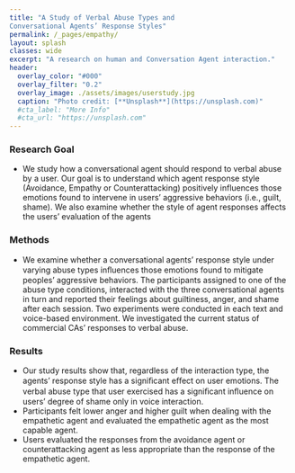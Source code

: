 ```yaml
---
title: "A Study of Verbal Abuse Types and
Conversational Agents’ Response Styles"
permalink: /_pages/empathy/
layout: splash
classes: wide
excerpt: "A research on human and Conversation Agent interaction."
header:
  overlay_color: "#000"
  overlay_filter: "0.2"
  overlay_image: ./assets/images/userstudy.jpg
  caption: "Photo credit: [**Unsplash**](https://unsplash.com)"
  #cta_label: "More Info"
  #cta_url: "https://unsplash.com"
---
```

### **Research Goal**
* We study how a conversational agent should respond to verbal abuse by a user. Our goal is to understand which agent response style (Avoidance, Empathy or Counterattacking) positively influences those emotions found to intervene in users’ aggressive behaviors (i.e., guilt, shame). We also examine whether the style of agent responses affects the users’ evaluation of the agents

### **Methods**
* We examine whether a conversational agents’ response style under varying abuse types inﬂuences those emotions found to mitigate peoples’ aggressive behaviors. The participants assigned to one of the abuse type conditions, interacted with the three conversational agents in turn and reported their feelings about guiltiness, anger, and shame after each session. Two experiments were conducted in each text and voice-based environment. We investigated the current status of commercial CAs’ responses to verbal abuse.

### **Results**
* Our study results show that, regardless of the interaction type, the agents’ response style has a signiﬁcant eﬀect on user emotions. The verbal abuse type that user exercised has a signiﬁcant inﬂuence on users’ degree of shame only in voice interaction.
*	Participants felt lower anger and higher guilt when dealing with the empathetic agent and evaluated the empathetic agent as the most capable agent.
*	Users evaluated the responses from the avoidance agent or counterattacking agent as less appropriate than the response of the empathetic agent.
